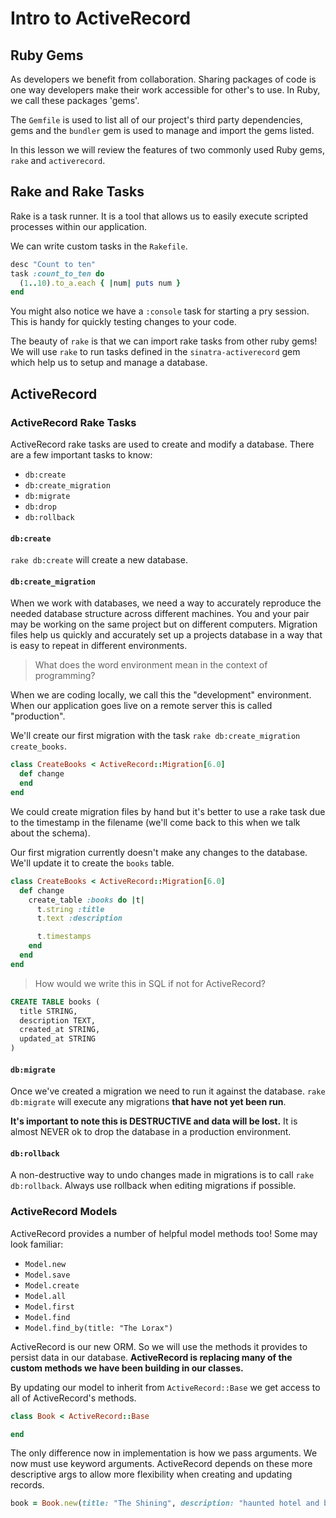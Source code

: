 # Intro to ActiveRecord

## Ruby Gems

As developers we benefit from collaboration. Sharing packages of code is one way developers make their work accessible for other's to use. In Ruby, we call these packages 'gems'.

The `Gemfile` is used to list all of our project's third party dependencies, gems and the `bundler` gem is used to manage and import the gems listed.

In this lesson we will review the features of two commonly used Ruby gems, `rake` and `activerecord`.

## Rake and Rake Tasks

Rake is a task runner. It is a tool that allows us to easily execute scripted processes within our application.

We can write custom tasks in the `Rakefile`.

```ruby
desc "Count to ten"
task :count_to_ten do
  (1..10).to_a.each { |num| puts num }
end
```

You might also notice we have a `:console` task for starting a pry session. This is handy for quickly testing changes to your code.

The beauty of `rake` is that we can import rake tasks from other ruby gems! We will use `rake` to run tasks defined in the `sinatra-activerecord` gem which help us to setup and manage a database.

## ActiveRecord

### ActiveRecord Rake Tasks

ActiveRecord rake tasks are used to create and modify a database. There are a few important tasks to know:

- `db:create`
- `db:create_migration`
- `db:migrate`
- `db:drop`
- `db:rollback`

#### `db:create`

`rake db:create` will create a new database.
<!-- 
> How does activerecord know what to call our database and where to save it?

In `environment.rb` we configure `ActiveRecord` with the `sqlite3` adapter. -->

#### `db:create_migration`

When we work with databases, we need a way to accurately reproduce the needed database structure across different machines. You and your pair may be working on the same project but on different computers. Migration files help us quickly and accurately set up a projects database in a way that is easy to repeat in different environments.

> What does the word environment mean in the context of programming?

When we are coding locally, we call this the "development" environment. When our application goes live on a remote server this is called "production".

We'll create our first migration with the task `rake db:create_migration create_books`.

```ruby
class CreateBooks < ActiveRecord::Migration[6.0]
  def change
  end
end
```

We could create migration files by hand but it's better to use a rake task due to the timestamp in the filename (we'll come back to this when we talk about the schema).

Our first migration currently doesn't make any changes to the database. We'll update it to create the `books` table.

```ruby
class CreateBooks < ActiveRecord::Migration[6.0]
  def change
    create_table :books do |t|
      t.string :title
      t.text :description

      t.timestamps
    end
  end
end
```

> How would we write this in SQL if not for ActiveRecord?

```SQL
CREATE TABLE books (
  title STRING,
  description TEXT,
  created_at STRING,
  updated_at STRING
)
```

#### `db:migrate`

Once we've created a migration we need to run it against the database. `rake db:migrate` will execute any migrations **that have not yet been run**.

**It's important to note this is DESTRUCTIVE and data will be lost.** It is almost NEVER ok to drop the database in a production environment.

#### `db:rollback`

A non-destructive way to undo changes made in migrations is to call `rake db:rollback`. Always use rollback when editing migrations if possible.

### ActiveRecord Models

ActiveRecord provides a number of helpful model methods too! Some may look familiar:

- `Model.new`
- `Model.save`
- `Model.create`
- `Model.all`
- `Model.first`
- `Model.find`
- `Model.find_by(title: "The Lorax")`

ActiveRecord is our new ORM. So we will use the methods it provides to persist data in our database.
**ActiveRecord is replacing many of the custom methods we have been building in our classes.**

By updating our model to inherit from `ActiveRecord::Base` we get access to all of ActiveRecord's methods.

```ruby
class Book < ActiveRecord::Base

end
```

The only difference now in implementation is how we pass arguments. We now must use keyword arguments. ActiveRecord depends on these more descriptive args to allow more flexibility when creating and updating records.

```ruby
book = Book.new(title: "The Shining", description: "haunted hotel and big yikes")
```
